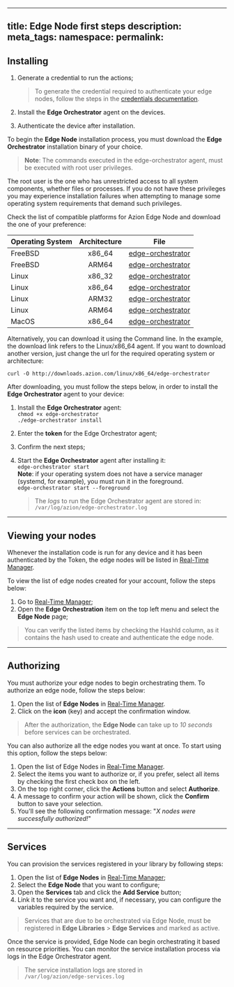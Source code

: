 
---
title: Edge Node first steps
description: 
meta_tags:
namespace: 
permalink:
---


## Installing

1. Generate a credential to run the actions;

   > To generate the credential required to authenticate your edge nodes, follow the steps in the [credentials documentation](/en/documentation/products/credentials/).
2. Install the **Edge Orchestrator** agent on the devices.
3. Authenticate the device after installation.

To begin the **Edge Node** installation process, you must download the **Edge Orchestrator** installation binary of your choice.

> **Note**: The commands executed in the edge-orchestrator agent, must be executed with root user privileges.

The root user is the one who has unrestricted access to all system components, whether files or processes. If you do not have these privileges you may experience installation failures when attempting to manage some operating system requirements that demand such privileges.

Check the list of compatible platforms for Azion Edge Node and download the one of your preference:

| Operating System | Architecture | File                                                         |
| :--------------- | :----------: | ------------------------------------------------------------ |
| FreeBSD          |    x86_64    | [edge-orchestrator](https://downloads.azion.com/freebsd/x86_64/edge-orchestrator) |
| FreeBSD          |    ARM64     | [edge-orchestrator](https://downloads.azion.com/freebsd/arm64/edge-orchestrator) |
| Linux            |    x86_32    | [edge-orchestrator](https://downloads.azion.com/linux/x86_32/edge-orchestrator) |
| Linux            |    x86_64    | [edge-orchestrator](https://downloads.azion.com/linux/x86_64/edge-orchestrator) |
| Linux            |    ARM32     | [edge-orchestrator](https://downloads.azion.com/linux/arm32/edge-orchestrator) |
| Linux            |    ARM64     | [edge-orchestrator](https://downloads.azion.com/linux/arm64/edge-orchestrator) |
| MacOS            |    x86_64    | [edge-orchestrator](https://downloads.azion.com/darwin/x86_64/edge-orchestrator) |

Alternatively, you can download it using the Command line. In the example, the download link refers to the Linux/x86_64 agent. If you want to download another version, just change the url for the required operating system or architecture:

`curl -O http://downloads.azion.com/linux/x86_64/edge-orchestrator`

After downloading, you must follow the steps below, in order to install the **Edge Orchestrator** agent to your device:

1. Install the **Edge Orchestrator** agent:<br />
   `chmod +x edge-orchestrator`<br />
   `./edge-orchestrator install`
2. Enter the **token** for the Edge Orchestrator agent;
3. Confirm the next steps;
4. Start the **Edge Orchestrator** agent after installing it:<br />
   `edge-orchestrator start`<br />
   **Note**: if your operating system does not have a service manager (systemd, for example), you must run it in the foreground.<br />
   `edge-orchestrator start --foreground`

   > The *logs* to run the Edge Orchestrator agent are stored in:  <br />`/var/log/azion/edge-orchestrator.log`

---

## Viewing your nodes

Whenever the installation code is run for any device and it has been authenticated by the Token, the edge nodes will be listed in [Real-Time Manager](https://manager.azion.com/).

To view the list of edge nodes created for your account, follow the steps below:

1. Go to [Real-Time Manager](https://manager.azion.com/);
2. Open the **Edge Orchestration** item on the top left menu and select the **Edge Node** page;

> You can verify the listed items by checking the HashId column, as it contains the hash used to create and authenticate the edge node.

---

## Authorizing 

You must authorize your edge nodes to begin orchestrating them. To authorize an edge node, follow the steps below:

1. Open the list of **Edge Nodes** in [Real-Time Manager](https://manager.azion.com/).
2. Click on the **icon** (key) and accept the confirmation window.

> After the authorization, the **Edge Node** can take up to *10 seconds* before services can be orchestrated.

You can also authorize all the edge nodes you want at once. To start using  this option, follow the steps below:

1. Open the list of Edge Nodes in [Real-Time Manager](https://manager.azion.com/).
2. Select the items you want to authorize or, if you prefer, select all items by checking the first check box on the left.
3. On the top right corner, click the **Actions** button and select **Authorize**.
4. A message to confirm your action will be shown, click the **Confirm** button to save your selection.
5. You'll see the following confirmation message: "*X nodes were successfully authorized!*"

---

## Services

You can provision the services registered in your library by following steps:

1. Open the list of **Edge Nodes** in [Real-Time Manager](https://manager.azion.com/);
2. Select the **Edge Node** that you want to configure;
3. Open the **Services** tab and click the **Add Service** button;
4. Link it to the service you want and, if necessary, you can configure the variables required by the service.

> Services that are due to be orchestrated via Edge Node, must be registered in **Edge Libraries** > **Edge Services** and marked as active.

Once the service is provided, Edge Node can begin orchestrating it based on resource priorities. You can monitor the service installation process via logs in the Edge Orchestrator agent.

> The service installation logs are stored in <br/>`/var/log/azion/edge-services.log`

